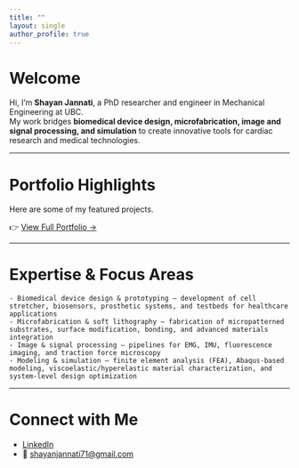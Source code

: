 ```yaml
---
title: ""
layout: single
author_profile: true
---
```


# Welcome
Hi, I’m **Shayan Jannati**, a PhD researcher and engineer in Mechanical Engineering at UBC.  
My work bridges **biomedical device design, microfabrication, image and signal processing, and simulation** to create innovative tools for cardiac research and medical technologies.  

---

# Portfolio Highlights
Here are some of my featured projects. 

👉 [View Full Portfolio →](/portfolio/)  

---

# Expertise & Focus Areas

	- Biomedical device design & prototyping – development of cell stretcher, biosensors, prosthetic systems, and testbeds for healthcare applications
	- Microfabrication & soft lithography – fabrication of micropatterned substrates, surface modification, bonding, and advanced materials integration
	- Image & signal processing – pipelines for EMG, IMU, fluorescence imaging, and traction force microscopy
	- Modeling & simulation – finite element analysis (FEA), Abaqus-based modeling, viscoelastic/hyperelastic material characterization, and system-level design optimization  
---

# Connect with Me
- [LinkedIn](https://www.linkedin.com/in/shayan-jannati-172581b2/)  
- 📧 shayanjannati71@gmail.com  

